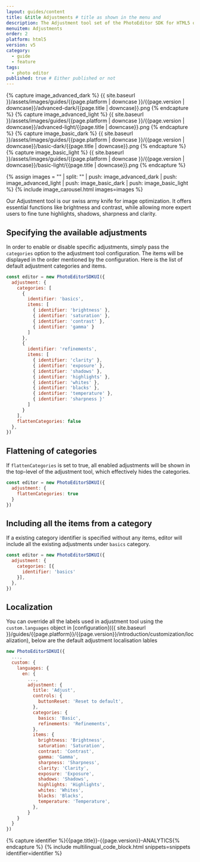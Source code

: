```yaml
---
layout: guides/content
title: &title Adjustments # title as shown in the menu and
description: The Adjustment tool set of the PhotoEditor SDK for HTML5 offers essential and advanced editing functions like Brightness, Contrast, Saturation or Exposure.
menuitem: Adjustments
order: 2
platform: html5
version: v5
category:
  - guide
  - feature
tags:
  - photo editor
published: true # Either published or not
---
```


<!-- ![{{page.title}} tool]({{ site.baseurl }}/assets/images/guides/{{page.platform | downcase }}/{{page.version | downcase}}/{{page.title | downcase}}.jpg){: .center-image style="padding: 20px; max-height: 400px;"} -->

{% capture image_advanced_dark %}
{{ site.baseurl }}/assets/images/guides/{{page.platform | downcase }}/{{page.version | downcase}}/advanced-dark/{{page.title | downcase}}.png
{% endcapture %}
{% capture image_advanced_light %}
{{ site.baseurl }}/assets/images/guides/{{page.platform | downcase }}/{{page.version | downcase}}/advanced-light/{{page.title | downcase}}.png
{% endcapture %}
{% capture image_basic_dark %}
{{ site.baseurl }}/assets/images/guides/{{page.platform | downcase }}/{{page.version | downcase}}/basic-dark/{{page.title | downcase}}.png
{% endcapture %}
{% capture image_basic_light %}
{{ site.baseurl }}/assets/images/guides/{{page.platform | downcase }}/{{page.version | downcase}}/basic-light/{{page.title | downcase}}.png
{% endcapture %}

{% assign images = "" | split: "" | push: image_advanced_dark | push: image_advanced_light | push: image_basic_dark | push: image_basic_light %}
{% include image_carousel.html images=images %}

Our Adjustment tool is our swiss army knife for image optimization. It offers essential functions like brightness and contrast, while allowing more expert users to fine tune highlights, shadows, sharpness and clarity.

## Specifying the available adjustments

In order to enable or disable specific adjustments, simply pass the `categories` option to the adjustment tool configuration. The items will be displayed in the order mentioned by the configuration. Here is the list of default adjustment categories and items.

```js
const editor = new PhotoEditorSDKUI({
  adjustment: {
    categories: [
      {
        identifier: 'basics',
        items: [
          { identifier: 'brightness' },
          { identifier: 'saturation' },
          { identifier: 'contrast' },
          { identifier: 'gamma' }
        ]
      },
      {
        identifier: 'refinements',
        items: [
          { identifier: 'clarity' },
          { identifier: 'exposure' },
          { identifier: 'shadows' },
          { identifier: 'highlights' },
          { identifier: 'whites' },
          { identifier: 'blacks' },
          { identifier: 'temperature' },
          { identifier: 'sharpness }'
        ]
      }
    ],
    flattenCategories: false
  },
})
```

## Flattening of categories

If `flattenCategories` is set to true, all enabled adjustments will be shown in the top-level of the adjustment tool, which effectively hides the categories.

```js
const editor = new PhotoEditorSDKUI({
  adjustment: {
    flattenCategories: true
  }
})
```

## Including all the items from a category

If a existing category identifier is specified without any items, editor will include all the existing adjustments under `basics` category.

```js
const editor = new PhotoEditorSDKUI({
  adjustment: {
    categories: [{
      identifier: 'basics'
    }],
  },
})
```

## Localization

You can override all the labels used in adjustment tool using the `custom.languages` object in [configuration]({{ site.baseurl }}/guides/{{page.platform}}/{{page.version}}/introduction/customization/localization), below are the default adjustment localisation lables

```js
new PhotoEditorSDKUI({
  ...,
  custom: {
    languages: {
      en: {
        ...,
        adjustment: {
          title: 'Adjust',
          controls: {
            buttonReset: 'Reset to default',
          },
          categories: {
            basics: 'Basic',
            refinements: 'Refinements',
          },
          items: {
            brightness: 'Brightness',
            saturation: 'Saturation',
            contrast: 'Contrast',
            gamma: 'Gamma',
            sharpness: 'Sharpness',
            clarity: 'Clarity',
            exposure: 'Exposure',
            shadows: 'Shadows',
            highlights: 'Highlights',
            whites: 'Whites',
            blacks: 'Blacks',
            temperature: 'Temperature',
          },
        }
    }
  }
})

```

{% capture identifier %}{{page.title}}-{{page.version}}-ANALYTICS{% endcapture %}
{% include multilingual_code_block.html snippets=snippets identifier=identifier %}

